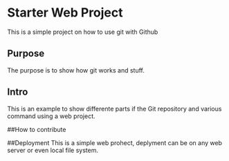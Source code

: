 # Starter Web Project
This is a simple project on how to use git with Github

## Purpose
The purpose is to show how git works and stuff.

## Intro
This is an example to show differente parts if the Git repository and various command using a web project.

##How to contribute

##Deployment
This is a simple web prohect, deplyment can be on any web server or even local file system.

